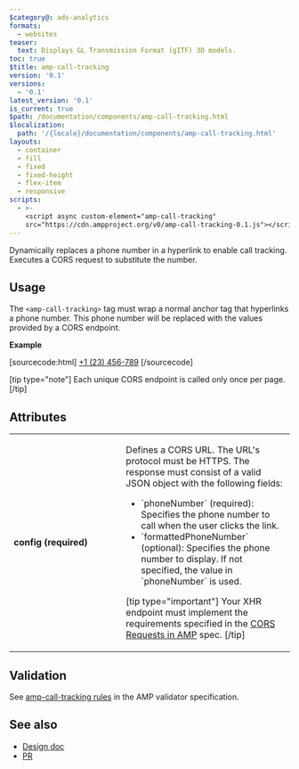 ```yaml
---
$category@: ads-analytics
formats:
  - websites
teaser:
  text: Displays GL Transmission Format (gITF) 3D models.
toc: true
$title: amp-call-tracking
version: '0.1'
versions:
  - '0.1'
latest_version: '0.1'
is_current: true
$path: /documentation/components/amp-call-tracking.html
$localization:
  path: '/{locale}/documentation/components/amp-call-tracking.html'
layouts:
  - container
  - fill
  - fixed
  - fixed-height
  - flex-item
  - responsive
scripts:
  - >-
    <script async custom-element="amp-call-tracking"
    src="https://cdn.ampproject.org/v0/amp-call-tracking-0.1.js"></script>
---
```



<!---
Copyright 2017 The AMP HTML Authors. All Rights Reserved.

Licensed under the Apache License, Version 2.0 (the "License");
you may not use this file except in compliance with the License.
You may obtain a copy of the License at

      http://www.apache.org/licenses/LICENSE-2.0

Unless required by applicable law or agreed to in writing, software
distributed under the License is distributed on an "AS-IS" BASIS,
WITHOUT WARRANTIES OR CONDITIONS OF ANY KIND, either express or implied.
See the License for the specific language governing permissions and
limitations under the License.
-->



Dynamically replaces a phone number in a hyperlink to enable call
tracking. Executes a CORS request to substitute the number.

## Usage

The `<amp-call-tracking>` tag must wrap a normal anchor tag that hyperlinks a
phone number. This phone number will be replaced with the values provided
by a CORS endpoint.

**Example**

[sourcecode:html]
<amp-call-tracking config="https://example.com/calltracking.json">
  <a href="tel:123456789">+1 (23) 456-789</a>
</amp-call-tracking>
[/sourcecode]

[tip type="note"]
Each unique CORS endpoint is called only once per page.
[/tip]

## Attributes

<table>
  <tr>
    <td width="40%"><strong>config (required)</strong></td>
    <td><p>Defines a CORS URL. The URL's protocol must be HTTPS. The response must consist
  of a valid JSON object with the following fields:</p>
<ul>
  <li>`phoneNumber` (required): Specifies the phone number to call when the user clicks the link.</li>
  <li>`formattedPhoneNumber` (optional): Specifies the phone number to display. If not specified, the value in `phoneNumber` is used.</li>
</ul>
<p>[tip type="important"]
  Your XHR endpoint must implement the requirements specified in the <a href="https://amp.dev/documentation/guides-and-tutorials/learn/amp-caches-and-cors/amp-cors-requests">CORS Requests in AMP</a> spec.
  [/tip]</p></td>
  </tr>
</table>

## Validation

See [amp-call-tracking rules](https://github.com/ampproject/amphtml/blob/master/extensions/amp-call-tracking/validator-amp-call-tracking.protoascii) in the AMP validator specification.

## See also

- [Design doc](https://docs.google.com/document/d/1UDMYv0f2R9CvMUSBQhxjtkSnC4984t9dJeqwm_8WiAM/edit#heading=h.zha4avn54it8)
- [PR](https://github.com/ampproject/amphtml/pull/7493)